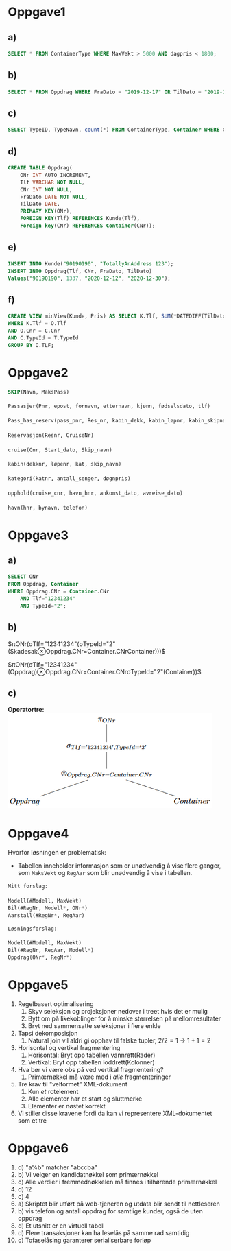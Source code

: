 # Oppgave1
## a)
``` SQL
SELECT * FROM ContainerType WHERE MaxVekt > 5000 AND dagpris < 1800;
```

## b)
``` SQL
SELECT * FROM Oppdrag WHERE FraDato = "2019-12-17" OR TilDato = "2019-12-19";
```

## c)
``` SQL
SELECT TypeID, TypeNavn, count(*) FROM ContainerType, Container WHERE ContainerType.TypeID = Container.TypeID;
```

## d)
``` SQL
CREATE TABLE Oppdrag(
    ONr INT AUTO_INCREMENT,
    Tlf VARCHAR NOT NULL, 
    CNr INT NOT NULL, 
    FraDato DATE NOT NULL,
    TilDato DATE,
    PRIMARY KEY(ONr),
    FOREIGN KEY(Tlf) REFERENCES Kunde(Tlf),
    Foreign key(CNr) REFERENCES Container(CNr));
```

## e)
``` SQL
INSERT INTO Kunde("90190190", "TotallyAnAddress 123");
INSERT INTO Oppdrag(Tlf, CNr, FraDato, TilDato) 
Values("90190190", 1337, "2020-12-12", "2020-12-30");
```

## f)
``` SQL
CREATE VIEW minView(Kunde, Pris) AS SELECT K.Tlf, SUM(*DATEDIFF(TilDato, FraDato)*Dagpris) FROM Kunde AS K, Oppdrag AS O, Container AS C, ContainerType AS T 
WHERE K.Tlf = O.Tlf
AND O.Cnr = C.Cnr
AND C.TypeId = T.TypeId
GROUP BY O.TLF;  
```

# Oppgave2
``` SQL
SKIP(Navn, MaksPass)

Passasjer(Pnr, epost, fornavn, etternavn, kjønn, fødselsdato, tlf)

Pass_has_reserv(pass_pnr, Res_nr, kabin_dekk, kabin_løpnr, kabin_skipnavn, døgnpris)

Reservasjon(Resnr, CruiseNr)

cruise(Cnr, Start_dato, Skip_navn)

kabin(dekknr, løpenr, kat, skip_navn)

kategori(katnr, antall_senger, døgnpris)

opphold(cruise_cnr, havn_hnr, ankomst_dato, avreise_dato)

havn(hnr, bynavn, telefon)
```

# Oppgave3
## a)
``` SQL
SELECT ONr 
FROM Oppdrag, Container 
WHERE Oppdrag.CNr = Container.CNr 
    AND Tlf="12341234" 
    AND TypeId="2";
```
## b)
$πONr(σTlf="12341234"(σTypeId="2"(Skadesak⊗Oppdrag.CNr=Container.CNrContainer)))$

$πONr(σTlf="12341234"(Oppdrag)⊗Oppdrag.CNr=Container.CNrσTypeId="2"(Container))$

## c)
**Operatortre:**   
<img src=../img/operatortre.png>

# Oppgave4
Hvorfor løsningen er problematisk: 
- Tabellen inneholder informasjon som er unødvendig å vise flere ganger, som ```MaksVekt``` og ```RegAar``` som blir unødvendig å vise i tabellen.

``` SQL
Mitt forslag:

Modell(#Modell, MaxVekt)  
Bil(#RegNr, Modell*, ONr*)   
Aarstall(#RegNr*, RegAar)
```

``` SQL
Løsningsforslag:

Modell(#Modell, MaxVekt)
Bil(#RegNr, RegAar, Modell*)   
Oppdrag(ONr*, RegNr*)   
```

# Oppgave5
1. Regelbasert optimalisering
   1. Skyv seleksjon og projeksjoner nedover i treet hvis det er mulig
   2. Bytt om på likekoblinger for å minske størrelsen på mellomresultater
   3. Bryt ned sammensatte seleksjoner i flere enkle
2. Tapsi dekomposisjon
   1. Natural join vil aldri gi opphav til falske tupler, $2/2=1$ -> $1+1=2$
3. Horisontal og vertikal fragmentering
   1. Horisontal: Bryt opp tabellen vannrett(Rader)
   2. Vertikal: Bryt opp tabellen loddrett(Kolonner)
4. Hva bør vi være obs på ved vertikal fragmentering?
   1. Primærnøkkel må være med i *alle* fragmenteringer
5. Tre krav til "velformet" XML-dokument
   1. Kun *et* rotelement
   2. Alle elementer har et start og sluttmerke
   3. Elementer er nøstet korrekt
6. Vi stiller disse kravene fordi da kan vi representere XML-dokumentet som et tre

# Oppgave6
1. d) "a%b" matcher "abccba"
2. b) Vi velger en kandidatnøkkel som primærnøkkel
3. c) Alle verdier i fremmednøkkelen må finnes i tilhørende primærnøkkel
4. d) 12
5. c) 4
6. a) Skriptet blir utført på web-tjeneren og utdata blir sendt til nettleseren
7. b) vis telefon og antall oppdrag for samtlige kunder, også de uten oppdrag
8. d) Et utsnitt er en virtuell tabell
9. d) Flere transaksjoner kan ha leselås på samme rad samtidig
10. c) Tofaselåsing garanterer serialiserbare forløp